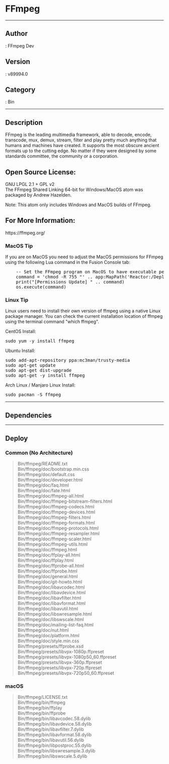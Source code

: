 # FFmpeg
___

## Author
 : FFmpeg Dev

## Version
 : v89994.0

## Category
 : Bin
___

## Description
<p>FFmpeg is the leading multimedia framework, able to decode, encode, transcode, mux, demux, stream, filter and play pretty much anything that humans and machines have created. It supports the most obscure ancient formats up to the cutting edge. No matter if they were designed by some standards committee, the community or a corporation.</p>

<h2>Open Source License:</h2>
<p>GNU LPGL 2.1 + GPL v2<br>
The FFmpeg Shared Linking 64-bit for Windows/MacOS atom was packaged by Andrew Hazelden.</p>
<p>Note: This atom only includes Windows and MacOS builds of FFmpeg.</p>


<h2>For More Information:</h2>
<p>https://ffmpeg.org/</p>

<h3>MacOS Tip</h3>
<p>If you are on MacOS you need to adjust the MacOS permissions for FFmpeg using the following Lua command in the Fusion Console tab:</p>

<pre>
	-- Set the FFmpeg program on MacOS to have executable permissions so the ffmpeg command line tool can be used:
	command = 'chmod -R 755 "' .. app:MapPath('Reactor:/Deploy/Bin/ffmpeg/bin/') .. '"'
	print("[Permissions Update] " .. command)
	os.execute(command)
</pre>


<h3>Linux Tip</h3>
Linux users need to install their own version of ffmpeg using a native Linux package manager. You can check the current installation location of ffmpeg using the terminal command "which ffmpeg".

<p>CentOS Install:</p>

<pre>
sudo yum -y install ffmpeg
</pre>

<p>Ubuntu Install:</p>

<pre>
sudo add-apt-repository ppa:mc3man/trusty-media
sudo apt-get update
sudo apt-get dist-upgrade
sudo apt-get -y install ffmpeg
</pre>

<p>Arch Linux / Manjaro Linux Install:</p>

<pre>
sudo pacman -S ffmpeg
</pre>
___

## Dependencies


___

## Deploy

### Common (No Architecture)

> Bin/ffmpeg/README.txt  
> Bin/ffmpeg/doc/bootstrap.min.css  
> Bin/ffmpeg/doc/default.css  
> Bin/ffmpeg/doc/developer.html  
> Bin/ffmpeg/doc/faq.html  
> Bin/ffmpeg/doc/fate.html  
> Bin/ffmpeg/doc/ffmpeg-all.html  
> Bin/ffmpeg/doc/ffmpeg-bitstream-filters.html  
> Bin/ffmpeg/doc/ffmpeg-codecs.html  
> Bin/ffmpeg/doc/ffmpeg-devices.html  
> Bin/ffmpeg/doc/ffmpeg-filters.html  
> Bin/ffmpeg/doc/ffmpeg-formats.html  
> Bin/ffmpeg/doc/ffmpeg-protocols.html  
> Bin/ffmpeg/doc/ffmpeg-resampler.html  
> Bin/ffmpeg/doc/ffmpeg-scaler.html  
> Bin/ffmpeg/doc/ffmpeg-utils.html  
> Bin/ffmpeg/doc/ffmpeg.html  
> Bin/ffmpeg/doc/ffplay-all.html  
> Bin/ffmpeg/doc/ffplay.html  
> Bin/ffmpeg/doc/ffprobe-all.html  
> Bin/ffmpeg/doc/ffprobe.html  
> Bin/ffmpeg/doc/general.html  
> Bin/ffmpeg/doc/git-howto.html  
> Bin/ffmpeg/doc/libavcodec.html  
> Bin/ffmpeg/doc/libavdevice.html  
> Bin/ffmpeg/doc/libavfilter.html  
> Bin/ffmpeg/doc/libavformat.html  
> Bin/ffmpeg/doc/libavutil.html  
> Bin/ffmpeg/doc/libswresample.html  
> Bin/ffmpeg/doc/libswscale.html  
> Bin/ffmpeg/doc/mailing-list-faq.html  
> Bin/ffmpeg/doc/nut.html  
> Bin/ffmpeg/doc/platform.html  
> Bin/ffmpeg/doc/style.min.css  
> Bin/ffmpeg/presets/ffprobe.xsd  
> Bin/ffmpeg/presets/libvpx-1080p.ffpreset  
> Bin/ffmpeg/presets/libvpx-1080p50_60.ffpreset  
> Bin/ffmpeg/presets/libvpx-360p.ffpreset  
> Bin/ffmpeg/presets/libvpx-720p.ffpreset  
> Bin/ffmpeg/presets/libvpx-720p50_60.ffpreset  

### macOS

> Bin/ffmpeg/LICENSE.txt  
> Bin/ffmpeg/bin/ffmpeg  
> Bin/ffmpeg/bin/ffplay  
> Bin/ffmpeg/bin/ffprobe  
> Bin/ffmpeg/bin/libavcodec.58.dylib  
> Bin/ffmpeg/bin/libavdevice.58.dylib  
> Bin/ffmpeg/bin/libavfilter.7.dylib  
> Bin/ffmpeg/bin/libavformat.58.dylib  
> Bin/ffmpeg/bin/libavutil.56.dylib  
> Bin/ffmpeg/bin/libpostproc.55.dylib  
> Bin/ffmpeg/bin/libswresample.3.dylib  
> Bin/ffmpeg/bin/libswscale.5.dylib  
